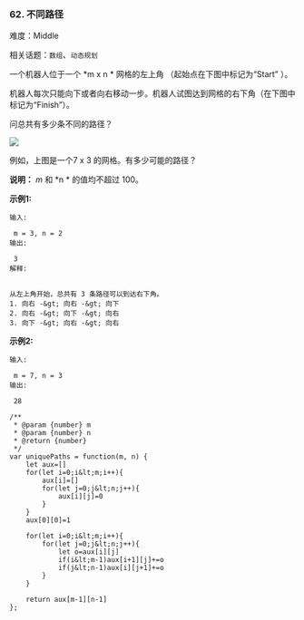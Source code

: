 ### 62. 不同路径

难度：Middle

相关话题：`数组`、`动态规划`

一个机器人位于一个  *m x n * 网格的左上角 （起始点在下图中标记为&ldquo;Start&rdquo; ）。



机器人每次只能向下或者向右移动一步。机器人试图达到网格的右下角（在下图中标记为&ldquo;Finish&rdquo;）。



问总共有多少条不同的路径？



![](https://assets.leetcode-cn.com/aliyun-lc-upload/uploads/2018/10/22/robot_maze.png)


例如，上图是一个7 x 3 的网格。有多少可能的路径？



 **说明：**  *m* 和  *n * 的值均不超过 100。



 **示例1:** 





```
输入:

 m = 3, n = 2
输出:

 3
解释:


从左上角开始，总共有 3 条路径可以到达右下角。
1. 向右 -&gt; 向右 -&gt; 向下
2. 向右 -&gt; 向下 -&gt; 向右
3. 向下 -&gt; 向右 -&gt; 向右

```

 **示例2:** 





```
输入:

 m = 7, n = 3
输出:

 28
```


```
/**
 * @param {number} m
 * @param {number} n
 * @return {number}
 */
var uniquePaths = function(m, n) {
    let aux=[]
    for(let i=0;i&lt;m;i++){
        aux[i]=[]
        for(let j=0;j&lt;n;j++){
            aux[i][j]=0
        }
    }
    aux[0][0]=1
    
    for(let i=0;i&lt;m;i++){
        for(let j=0;j&lt;n;j++){
            let o=aux[i][j]
            if(i&lt;m-1)aux[i+1][j]+=o
            if(j&lt;n-1)aux[i][j+1]+=o
        }
    }
    
    return aux[m-1][n-1]
};



```

